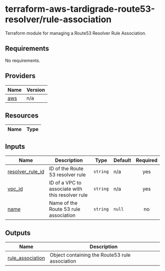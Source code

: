 # terraform-aws-tardigrade-route53-resolver/rule-association

Terraform module for managing a Route53 Resolver Rule Association.

<!-- BEGIN TFDOCS -->
## Requirements

No requirements.

## Providers

| Name | Version |
|------|---------|
| <a name="provider_aws"></a> [aws](#provider\_aws) | n/a |

## Resources

| Name | Type |
|------|------|

## Inputs

| Name | Description | Type | Default | Required |
|------|-------------|------|---------|:--------:|
| <a name="input_resolver_rule_id"></a> [resolver\_rule\_id](#input\_resolver\_rule\_id) | ID of the Route 53 resolver rule | `string` | n/a | yes |
| <a name="input_vpc_id"></a> [vpc\_id](#input\_vpc\_id) | ID of a VPC to associate with this resolver rule | `string` | n/a | yes |
| <a name="input_name"></a> [name](#input\_name) | Name of the Route 53 rule association | `string` | `null` | no |

## Outputs

| Name | Description |
|------|-------------|
| <a name="output_rule_association"></a> [rule\_association](#output\_rule\_association) | Object containing the Route53 rule association |

<!-- END TFDOCS -->
